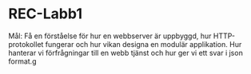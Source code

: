 # REC-Labb1
Mål: Få en förståelse för hur en webbserver är uppbyggd, hur HTTP-protokollet fungerar och hur vikan designa en modulär applikation. Hur hanterar vi förfrågningar till en webb tjänst och hur ger vi ett svar i json format.g 